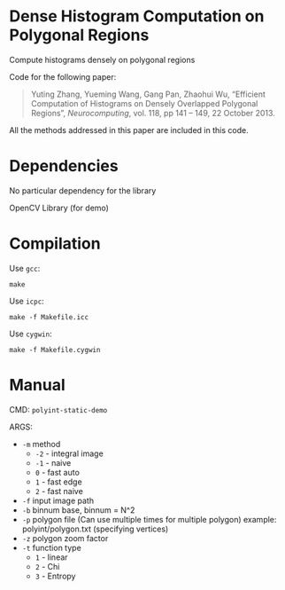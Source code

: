 # Dense Histogram Computation on Polygonal Regions
Compute histograms densely on polygonal regions

Code for the following paper:

> Yuting Zhang, Yueming Wang, Gang Pan, Zhaohui Wu, “Efficient Computation of Histograms on Densely Overlapped Polygonal Regions”, *Neurocomputing*, vol. 118, pp 141 – 149, 22 October 2013. 

All the methods addressed in this paper are included in this code. 

Dependencies
===

No particular dependency for the library

OpenCV Library (for demo)

Compilation
===
Use `gcc`:

	make

Use `icpc`:

	make -f Makefile.icc
	
Use `cygwin`:

	make -f Makefile.cygwin
	
Manual
===

CMD: `polyint-static-demo`

ARGS:
 
- `-m`  method
	- `-2` - integral image
	- `-1` - naive
	- `0` - fast auto
	- `1` - fast edge
	- `2` - fast naive
- `-f`  input image path
- `-b`  binnum base, binnum = N^2
- `-p`  polygon file (Can use multiple times for multiple polygon)
	example: polyint/polygon.txt (specifying vertices)
- `-z`  polygon zoom factor
- `-t`  function type
	- `1` - linear
	- `2` - Chi
	- `3` - Entropy
